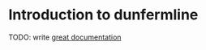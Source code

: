 # Introduction to dunfermline

TODO: write [great documentation](http://jacobian.org/writing/great-documentation/what-to-write/)

